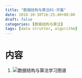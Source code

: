 ```yaml
---
title: "数据结构与算法01-开篇"
date: 2018-10-30T16:25:40+08:00
draft: false
categories: [数据结构与算法] 
tags: [data strutter, algorithm] 
---
```


# 内容
1. ![数据结构与算法学习图谱](/image/数据结构与算法01-1.jpg)
